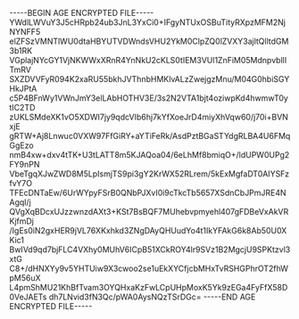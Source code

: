 -----BEGIN AGE ENCRYPTED FILE-----
YWdlLWVuY3J5cHRpb24ub3JnL3YxCi0+IFgyNTUxOSBuTityRXpzMFM2NjNYNFF5
elZFSzVMNTlWU0dtaHBYUTVDWndsVHU2YkM0ClpZQ0lZVXY3ajltQlltdGM3b1RK
VGplajNYcGY1VjNKWWxXRnR4YnNkU2cKLS0tIEM3VUl1ZnFiM05MdnpvbllITmRV
SXZDVVFyR094K2xaRU55bkhJVThnbHMKlvALzZwejgzMnu/M04G0hbiSGYHkJPtA
c5P4BFnWy1VWnJmY3elLAbHOTHV3E/3s2N2VTA1bjt4oziwpKd4hwmwT0ytIC2TD
zUKLSMdeXK1vO5XDWI7jy9qdcVIb6hj7kYfXoeJrD4miyXhVqw60/j70i+BVNxjE
gRTW+Aj8Lnwuc0VXW97FfGiRY+aYTiFeRk/AsdPztBGaSTYdgRLBA4U6FMqGgEzo
nmB4xw+dxv4tTK+U3tLATT8m5KJAQoa04/6eLhMf8bmiqO+/ldUPW0UPg2FY9nPN
VbeTgqXJwZWD8M5LpIsmjTS9pi3gY2KrWX52RLrem/5kExMgfaDT0AIYSFzfvY7O
TFEcDNTaEw/6UrWYpyFSrB0QNbPJXvI0i9cTkcTb5657XSdnCbJPmJRE4NAgql/j
QVgXqBDcxUJzzwnzdAXt3+KSt7BsBQF7MUhebvpmyehl407gFDBeVxAkVRKjfmDj
/IgEs0iN2gxHER9jVL76XKxhkd3ZNgDAyQHUudYo4t1IkYFAkG6k8Ab50U0XKic1
BwIVd9qd7bjFLC4VXhy0MUhV6ICpB51XCkROY4lr9SVz1B2MgcjU9SPKtzvl3xtG
C8+/dHNXYy9v5YHTUiw9X3cwoo2se1uEkXYCfjcbMHxTvRSHGPhrOT2fhWpM56uX
L4pmShMU21KhBfTvam3OYQHxaKzFwLCpUHpMoxK5Yk9zEGa4FyFfX58D0VeJAETs
dh7LNvid3fN3Qc/pWA0AysNQzTSrDGc=
-----END AGE ENCRYPTED FILE-----

